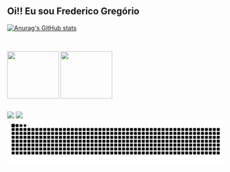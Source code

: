 ## Oi!! Eu sou Frederico Gregório
[![Anurag's GitHub stats](https://github-readme-stats.vercel.app/api?username=FredGregorio&show_icons=true&theme=highcontrast)](https://github.com/FredGregorio/github-readme-stats)
##

<div style="display: inline_block"><br> 
  <img align="center" height="110" width="120" src="https://cdn.jsdelivr.net/gh/devicons/devicon@latest/icons/java/java-original-wordmark.svg" />
  <img align="center" height="110" width="120" src="https://static-00.iconduck.com/assets.00/systemverilog-icon-474x512-k06u9utx.png" />
</div>

##
<div> 
  <a href="https://www.instagram.com/fred.engcomp?utm_source=ig_web_button_share_sheet&igsh=ZDNlZDc0MzIxNw==" target="_blank"><img src="https://img.shields.io/badge/-Instagram-%23E4405F?style=for-the-badge&logo=instagram&logoColor=white" target="_blank"></a>
  <a href="https://www.linkedin.com/in/frederico-greg%C3%B3rio-emidio/" target="_blank"><img src="https://img.shields.io/badge/-LinkedIn-%230077B5?style=for-the-badge&logo=linkedin&logoColor=white" target="_blank"></a> 
  
</div>

<picture align="center">
  <source media="(prefers-color-scheme: dark)" srcset="https://raw.githubusercontent.com/FredGregorio/FredGregorio/output/github-contribution-grid-snake-dark.svg">
  <source media="(prefers-color-scheme: light)" srcset="https://raw.githubusercontent.com/FredGregorio/FredGregorio/output/github-contribution-grid-snake-dark.svg">
  <img align="center" alt="github contribution grid snake animation" src="https://raw.githubusercontent.com/FredGregorio/FredGregorio/output/github-contribution-grid-snake.svg">
</picture>







